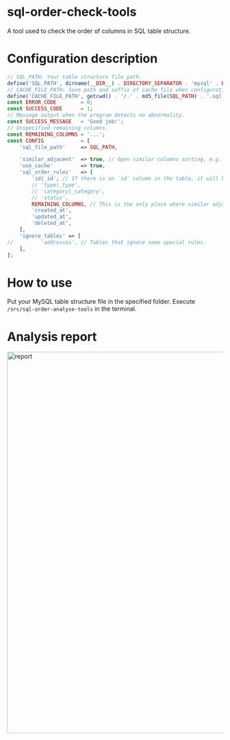 # sql-order-check-tools

A tool used to check the order of columns in SQL table structure.

# Configuration description

```php
// SQL_PATH: Your table structure file path.
define('SQL_PATH', dirname(__DIR__) . DIRECTORY_SEPARATOR . 'mysql' . DIRECTORY_SEPARATOR . 'mysql.sql');
// CACHE_FILE_PATH: Save path and suffix of cache file when configuration `use_cache` is turned on.
define('CACHE_FILE_PATH', getcwd() . '/.' . md5_file(SQL_PATH) . '.sql_report_cache');
const ERROR_CODE        = 0;
const SUCCESS_CODE      = 1;
// Message output when the program detects no abnormality.
const SUCCESS_MESSAGE   = 'Good job!';
// Unspecified remaining columns.
const REMAINING_COLUMNS = '...';
const CONFIG            = [
    'sql_file_path'     => SQL_PATH,

    'similar_adjacent'  => true, // Open similar columns sorting, e.g. user_name, user_age, user.
    'use_cache'         => true,
    'sql_order_rules'   => [
        'id|_id', // If there is an `id` column in the table, it will be ranked first; if there is a field like `xxx_id`, it will be ranked after the `id`.
        // 'type|_type',
        // 'category|_category',
        // 'status',
        REMAINING_COLUMNS, // This is the only place where similar adjacent rules are used
        'created_at',
        'updated_at',
        'deleted_at',
    ],
    'ignore_tables' => [
//         'addresses', // Tables that ignore some special rules.
    ],
];
```
# How to use

Put your MySQL table structure file in the specified folder.
Execute `/src/sql-order-analyse-tools` in the terminal.

# Analysis report

<img width="890" alt="report" src="https://user-images.githubusercontent.com/29700073/145230629-e8c8fb5d-3b29-4d3c-ae78-09761ce2310a.png">

